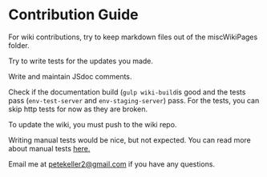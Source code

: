 # Contribution Guide

For wiki contributions, try to keep markdown files out of 
the miscWikiPages folder.

Try to write tests for the updates you made.

Write and maintain JSdoc comments.

Check if the documentation build (`gulp wiki-build`is good and the tests pass (`env-test-server` and 
 `env-staging-server`) pass. For the tests, you can skip http
 tests for now as they are broken.
 
To update the wiki, you must push to the wiki repo.
 
Writing manual tests would be nice, but not expected. You can
 read more about manual tests [here.](https://github.com/petekeller2/epilogue-starter-kit/wiki/Manual-Tests) 

Email me at petekeller2@gmail.com if you have any questions.
